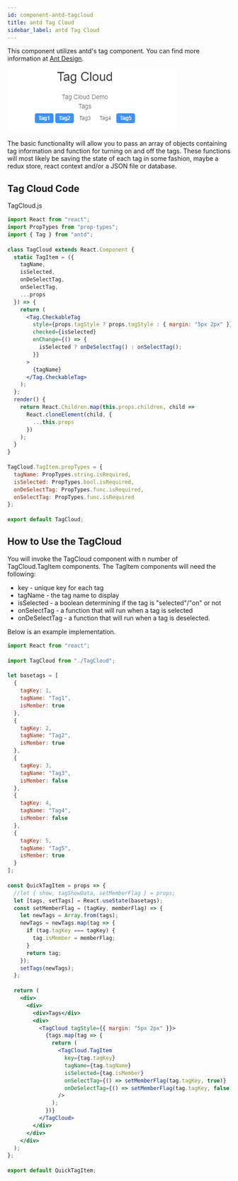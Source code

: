 ```yaml
---
id: component-antd-tagcloud
title: antd Tag Cloud
sidebar_label: antd Tag Cloud
---
```


This component utilizes antd's tag component.  You can find more information at [Ant Design](../react/lib_antdesign).

![1573276793050](..\assets\tagcloud-01.png)

The basic functionality will allow you to pass an array of objects containing tag information and function for turning on and off the tags.  These functions will most likely be saving the state of each tag in some fashion, maybe a redux store, react context and/or a JSON file or database.

## Tag Cloud Code

TagCloud.js

```jsx
import React from "react";
import PropTypes from "prop-types";
import { Tag } from "antd";

class TagCloud extends React.Component {
  static TagItem = ({
    tagName,
    isSelected,
    onDeSelectTag,
    onSelectTag,
    ...props
  }) => {
    return (
      <Tag.CheckableTag
        style={props.tagStyle ? props.tagStyle : { margin: "5px 2px" }}
        checked={isSelected}
        onChange={() => {
          isSelected ? onDeSelectTag() : onSelectTag();
        }}
      >
        {tagName}
      </Tag.CheckableTag>
    );
  };
  render() {
    return React.Children.map(this.props.children, child =>
      React.cloneElement(child, {
        ...this.props
      })
    );
  }
}

TagCloud.TagItem.propTypes = {
  tagName: PropTypes.string.isRequired,
  isSelected: PropTypes.bool.isRequired,
  onDeSelectTag: PropTypes.func.isRequired,
  onSelectTag: PropTypes.func.isRequired
};

export default TagCloud;
```

## How to Use the TagCloud

You will invoke the TagCloud component with n number of TagCloud.TagItem components.  The TagItem components will need the following:

- key - unique key for each tag
- tagName - the tag name to display
- isSelected - a boolean determining if the tag is "selected"/"on" or not
- onSelectTag - a function that will run when a tag is selected
- onDeSelectTag - a function that will run when a tag is deselected.

Below is an example implementation.

```jsx
import React from "react";

import TagCloud from "./TagCloud";

let basetags = [
  {
    tagKey: 1,
    tagName: "Tag1",
    isMember: true
  },
  {
    tagKey: 2,
    tagName: "Tag2",
    isMember: true
  },
  {
    tagKey: 3,
    tagName: "Tag3",
    isMember: false
  },
  {
    tagKey: 4,
    tagName: "Tag4",
    isMember: false
  },
  {
    tagKey: 5,
    tagName: "Tag5",
    isMember: true
  }
];

const QuickTagItem = props => {
  //let { show, tagShowData, setMemberFlag } = props;
  let [tags, setTags] = React.useState(basetags);
  const setMemberFlag = (tagKey, memberFlag) => {
    let newTags = Array.from(tags);
    newTags = newTags.map(tag => {
      if (tag.tagKey === tagKey) {
        tag.isMember = memberFlag;
      }
      return tag;
    });
    setTags(newTags);
  };

  return (
    <div>
      <div>
        <div>Tags</div>
        <div>
          <TagCloud tagStyle={{ margin: "5px 2px" }}>
            {tags.map(tag => {
              return (
                <TagCloud.TagItem
                  key={tag.tagKey}
                  tagName={tag.tagName}
                  isSelected={tag.isMember}
                  onSelectTag={() => setMemberFlag(tag.tagKey, true)}
                  onDeSelectTag={() => setMemberFlag(tag.tagKey, false)}
                />
              );
            })}
          </TagCloud>
        </div>
      </div>
    </div>
  );
};

export default QuickTagItem;
```

